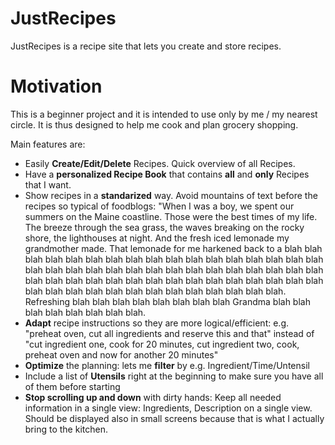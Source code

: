 # JustRecipes
JustRecipes is a recipe site that lets you create and store recipes.

# Motivation
This is a beginner project and it is intended to use only by me / my nearest circle. It is thus designed to help me cook and plan grocery shopping.

Main features are:

* Easily **Create/Edit/Delete** Recipes. Quick overview of all Recipes.
* Have a **personalized Recipe Book** that contains **all** and **only** Recipes that I want.
* Show recipes in a **standarized** way. Avoid mountains of text before the recipes so typical of foodblogs: "When I was a boy, we spent our summers on the Maine coastline. Those were the best times of my life. The breeze through the sea grass, the waves breaking on the rocky shore, the lighthouses at night. And the fresh iced lemonade my grandmother made. That lemonade for me harkened back to a blah blah blah blah blah blah blah blah blah blah blah blah blah blah blah blah blah blah blah blah blah blah blah blah blah blah blah blah blah blah blah blah blah blah blah blah blah blah blah blah blah blah blah blah blah blah blah blah blah blah blah blah blah blah blah blah blah blah blah blah. Refreshing blah blah blah blah blah blah blah blah Grandma blah blah blah blah blah blah blah blah.
* **Adapt** recipe instructions so they are more logical/efficient: e.g. "preheat oven, cut all ingredients and reserve this and that" instead of "cut ingredient one, cook for 20 minutes, cut ingredient two, cook, preheat oven and now for another 20 minutes"
* **Optimize** the planning: lets me **filter** by e.g. Ingredient/Time/Untensil
* Include a list of **Utensils** right at the beginning to make sure you have all of them before starting
* **Stop scrolling up and down** with dirty hands: Keep all needed information in a single view: Ingredients, Description on a single view. Should be displayed also in small screens because that is what I actually bring to the kitchen.
